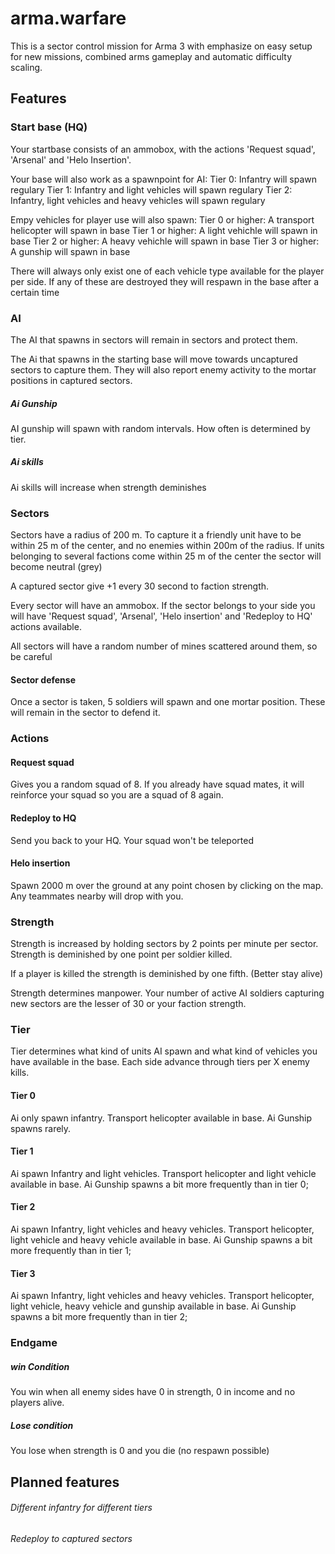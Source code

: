 # arma.warfare

This is a sector control mission for Arma 3 with emphasize on easy setup for new missions, combined arms gameplay and automatic difficulty scaling.

## Features

### Start base (HQ)
Your startbase consists of an ammobox, with the actions 'Request squad', 'Arsenal' and 'Helo Insertion'.

Your base will also work as a spawnpoint for AI:
Tier 0: Infantry will spawn regulary
Tier 1: Infantry and light vehicles will spawn regulary
Tier 2: Infantry, light vehicles and heavy vehicles will spawn regulary

Empy vehicles for player use will also spawn:
Tier 0 or higher: A transport helicopter will spawn in base
Tier 1 or higher: A light vehichle will spawn in base
Tier 2 or higher: A heavy vehichle will spawn in base
Tier 3 or higher: A gunship will spawn in base

There will always only exist one of each vehicle type available for the player per side. If any of these are destroyed they will
respawn in the base after a certain time

### AI

The AI that spawns in sectors will remain in sectors and protect them.

The Ai that spawns in the starting base will move towards uncaptured sectors to capture them. They will also report enemy activity 
to the mortar positions in captured sectors.

##### Ai Gunship
AI gunship will spawn with random intervals. How often is determined by tier.

##### Ai skills
Ai skills will increase when strength deminishes 

### Sectors

Sectors have a radius of 200 m. To capture it a friendly unit have to be within 25 m of the center, and no enemies within 200m of the radius.
If units belonging to several factions come within 25 m of the center the sector will become neutral (grey)

A captured sector give +1 every 30 second to faction strength.

Every sector will have an ammobox. If the sector belongs to your side you will have 'Request squad', 'Arsenal', 'Helo insertion' and 'Redeploy to HQ' actions available.

All sectors will have a random number of mines scattered around them, so be careful

#### Sector defense
Once a sector is taken, 5 soldiers will spawn and one mortar position. These will remain in the sector to defend it.

### Actions

#### Request squad
Gives you a random squad of 8. If you already have squad mates, it will reinforce your squad so you are a squad of 8 again. 

#### Redeploy to HQ
Send you back to your HQ. Your squad won't be teleported

#### Helo insertion
Spawn 2000 m over the ground at any point chosen by clicking on the map. Any teammates nearby will drop with you. 

### Strength

Strength is increased by holding sectors by 2 points per minute per sector.
Strength is deminished by one point per soldier killed.

If a player is killed the strength is deminished by one fifth. (Better stay alive) 

Strength determines manpower. Your number  of active AI soldiers capturing new sectors are the lesser of 30 or your faction strength. 

### Tier

Tier determines what kind of units AI spawn and what kind of vehicles you have available in the base.
Each side advance through tiers per X enemy kills. 

#### Tier 0
Ai only spawn infantry. 
Transport helicopter available in base.
Ai Gunship spawns rarely.

#### Tier 1
Ai spawn Infantry and light vehicles.
Transport helicopter and light vehicle available in base.
Ai Gunship spawns a bit more frequently than in tier 0;

#### Tier 2
Ai spawn Infantry, light vehicles and heavy vehicles.
Transport helicopter, light vehicle and heavy vehicle available in base.
Ai Gunship spawns a bit more frequently than in tier 1;

#### Tier 3
Ai spawn Infantry, light vehicles and heavy vehicles.
Transport helicopter, light vehicle, heavy vehicle and gunship available in base.
Ai Gunship spawns a bit more frequently than in tier 2;

### Endgame

##### win Condition
You win when all enemy sides have 0 in strength, 0 in income and no players alive.

##### Lose condition
You lose when strength is 0 and you die (no respawn possible)

## Planned features

###### Different infantry for different tiers
###### Redeploy to captured sectors 





